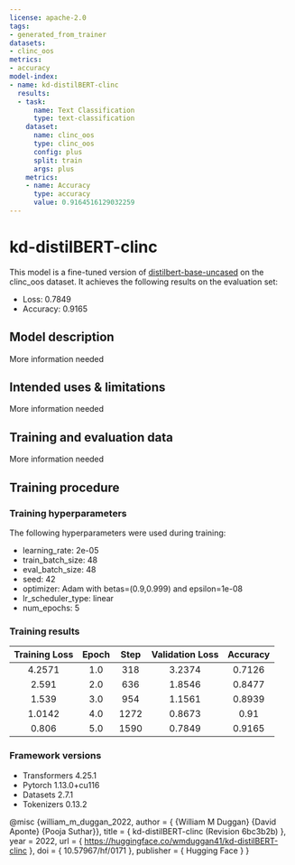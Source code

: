 ```yaml
---
license: apache-2.0
tags:
- generated_from_trainer
datasets:
- clinc_oos
metrics:
- accuracy
model-index:
- name: kd-distilBERT-clinc
  results:
  - task:
      name: Text Classification
      type: text-classification
    dataset:
      name: clinc_oos
      type: clinc_oos
      config: plus
      split: train
      args: plus
    metrics:
    - name: Accuracy
      type: accuracy
      value: 0.9164516129032259
---
```


<!-- This model card has been generated automatically according to the information the Trainer had access to. You
should probably proofread and complete it, then remove this comment. -->

# kd-distilBERT-clinc

This model is a fine-tuned version of [distilbert-base-uncased](https://huggingface.co/distilbert-base-uncased) on the clinc_oos dataset.
It achieves the following results on the evaluation set:

-   Loss: 0.7849
-   Accuracy: 0.9165

## Model description

More information needed

## Intended uses & limitations

More information needed

## Training and evaluation data

More information needed

## Training procedure

### Training hyperparameters

The following hyperparameters were used during training:

-   learning_rate: 2e-05
-   train_batch_size: 48
-   eval_batch_size: 48
-   seed: 42
-   optimizer: Adam with betas=(0.9,0.999) and epsilon=1e-08
-   lr_scheduler_type: linear
-   num_epochs: 5

### Training results

| Training Loss | Epoch | Step | Validation Loss | Accuracy |
| :-----------: | :---: | :--: | :-------------: | :------: |
|     4.2571    |  1.0  |  318 |      3.2374     |  0.7126  |
|     2.591     |  2.0  |  636 |      1.8546     |  0.8477  |
|     1.539     |  3.0  |  954 |      1.1561     |  0.8939  |
|     1.0142    |  4.0  | 1272 |      0.8673     |   0.91   |
|     0.806     |  5.0  | 1590 |      0.7849     |  0.9165  |

### Framework versions

-   Transformers 4.25.1
-   Pytorch 1.13.0+cu116
-   Datasets 2.7.1
-   Tokenizers 0.13.2


@misc {william_m_duggan_2022,
	author       = { {William M Duggan} {David Aponte} {Pooja Suthar}},
	title        = { kd-distilBERT-clinc (Revision 6bc3b2b) },
	year         = 2022,
	url          = { <https://huggingface.co/wmduggan41/kd-distilBERT-clinc> },
	doi          = { 10.57967/hf/0171 },
	publisher    = { Hugging Face }
}
